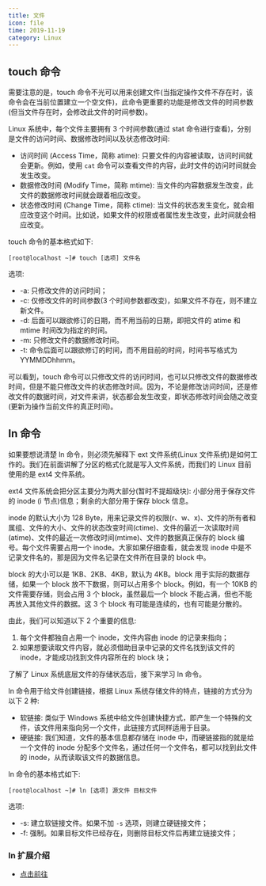 ```yaml
---
title: 文件
icon: file
time: 2019-11-19
category: Linux
---
```


## touch 命令

需要注意的是，touch 命令不光可以用来创建文件(当指定操作文件不存在时，该命令会在当前位置建立一个空文件)，此命令更重要的功能是修改文件的时间参数(但当文件存在时，会修改此文件的时间参数)。

Linux 系统中，每个文件主要拥有 3 个时间参数(通过 stat 命令进行查看)，分别是文件的访问时间、数据修改时间以及状态修改时间:

- 访问时间 (Access Time，简称 atime): 只要文件的内容被读取，访问时间就会更新。例如，使用 `cat` 命令可以查看文件的内容，此时文件的访问时间就会发生改变。
- 数据修改时间 (Modify Time，简称 mtime): 当文件的内容数据发生改变，此文件的数据修改时间就会跟着相应改变。
- 状态修改时间 (Change Time，简称 ctime): 当文件的状态发生变化，就会相应改变这个时间。比如说，如果文件的权限或者属性发生改变，此时间就会相应改变。

touch 命令的基本格式如下:

```shell-session
[root@localhost ~]# touch [选项] 文件名
```

选项:

- -a: 只修改文件的访问时间；
- -c: 仅修改文件的时间参数(3 个时间参数都改变)，如果文件不存在，则不建立新文件。
- -d: 后面可以跟欲修订的日期，而不用当前的日期，即把文件的 atime 和 mtime 时间改为指定的时间。
- -m: 只修改文件的数据修改时间。
- -t: 命令后面可以跟欲修订的时间，而不用目前的时间，时间书写格式为 YYMMDDhhmm。

可以看到，touch 命令可以只修改文件的访问时间，也可以只修改文件的数据修改时间，但是不能只修改文件的状态修改时间。因为，不论是修改访问时间，还是修改文件的数据时间，对文件来讲，状态都会发生改变，即状态修改时间会随之改变(更新为操作当前文件的真正时间)。

## ln 命令

如果要想说清楚 ln 命令，则必须先解释下 ext 文件系统(Linux 文件系统)是如何工作的。我们在前面讲解了分区的格式化就是写入文件系统，而我们的 Linux 目前使用的是 ext4 文件系统。

ext4 文件系统会把分区主要分为两大部分(暂时不提超级块): 小部分用于保存文件的 inode (i 节点)信息；剩余的大部分用于保存 block 信息。

inode 的默认大小为 128 Byte，用来记录文件的权限(r、w、x)、文件的所有者和属组、文件的大小、文件的状态改变时间(ctime)、文件的最近一次读取时间(atime)、文件的最近一次修改时间(mtime)、文件的数据真正保存的 block 编号。每个文件需要占用一个 inode。大家如果仔细查看，就会发现 inode 中是不记录文件名的，那是因为文件名记录在文件所在目录的 block 中。

block 的大小可以是 1KB、2KB、4KB，默认为 4KB。block 用于实际的数据存储，如果一个 block 放不下数据，则可以占用多个 block。例如，有一个 10KB 的文件需要存储，则会占用 3 个 block，虽然最后一个 block 不能占满，但也不能再放入其他文件的数据。这 3 个 block 有可能是连续的，也有可能是分散的。

由此，我们可以知道以下 2 个重要的信息:

1. 每个文件都独自占用一个 inode，文件内容由 inode 的记录来指向；
1. 如果想要读取文件内容，就必须借助目录中记录的文件名找到该文件的 inode，才能成功找到文件内容所在的 block 块；

了解了 Linux 系统底层文件的存储状态后，接下来学习 ln 命令。

ln 命令用于给文件创建链接，根据 Linux 系统存储文件的特点，链接的方式分为以下 2 种:

- 软链接: 类似于 Windows 系统中给文件创建快捷方式，即产生一个特殊的文件，该文件用来指向另一个文件，此链接方式同样适用于目录。
- 硬链接: 我们知道，文件的基本信息都存储在 inode 中，而硬链接指的就是给一个文件的 inode 分配多个文件名，通过任何一个文件名，都可以找到此文件的 inode，从而读取该文件的数据信息。

ln 命令的基本格式如下:

```shell-session
[root@localhost ~]# ln [选项] 源文件 目标文件
```

选项:

- -s: 建立软链接文件。如果不加 `-s` 选项，则建立硬链接文件；
- -f: 强制。如果目标文件已经存在，则删除目标文件后再建立链接文件；

### ln 扩展介绍

- [点击前往](ln.md)
